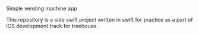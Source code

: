 Simple vending machine app

This repository is a side swift project written in swift for practice as a part of iOS development track for treehouse.


